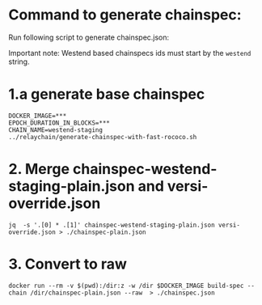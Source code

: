 # Command to generate chainspec:

Run following script to generate chainspec.json:

Important note: Westend based chainspecs ids must start by the `westend` string.

# 1.a generate base chainspec

    DOCKER_IMAGE=***
    EPOCH_DURATION_IN_BLOCKS=***
    CHAIN_NAME=westend-staging
    ../relaychain/generate-chainspec-with-fast-rococo.sh

# 2. Merge chainspec-westend-staging-plain.json and versi-override.json

    jq  -s '.[0] * .[1]' chainspec-westend-staging-plain.json versi-override.json > ./chainspec-plain.json

# 3. Convert to raw

    docker run --rm -v $(pwd):/dir:z -w /dir $DOCKER_IMAGE build-spec --chain /dir/chainspec-plain.json --raw  > ./chainspec.json
